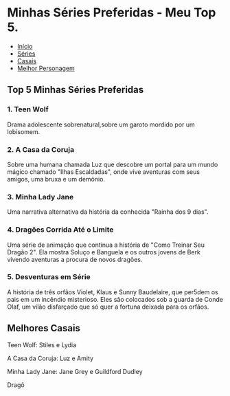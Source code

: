 <!DOCTYPE html>
<html lang="pt-BR">
<head>
  <meta charset="UTF-8">
  <meta name="viewport" content="width=device-width, inicial-scale=1.0>
  <title>Minhas Séries Preferidas</title>
</head>
<body>
    
<header>  
    <img src="https://github.com/user-attachments/assets/741b0414-d418-4ac8-91c1-d0b00f0eb220" alt="Banner das Minhas Séries Preferidas" style="width:100%; height:auto;">
    <h1>Minhas Séries Preferidas - Meu Top 5.</h1>
</header>

<nav>
  <ul>
    <li><a href="#">Início</a></li>
    <li><a href="#">Séries</a></li>
    <li><a href="#">Casais</a></li>
    <li><a href="#">Melhor Personagem</a></li>
  </ul>
</nav>

<main>
  <section>
    <h2> Top 5 Minhas Séries Preferidas</h2>
    <article><h3>1. Teen Wolf</h3><p>Drama adolescente sobrenatural,sobre um garoto mordido por um lobisomem.</p></article>
    <article><h3>2. A Casa da Coruja</h3><p> Sobre uma humana chamada Luz que descobre um portal para um mundo mágico chamado "Ilhas Escaldadas", onde vive aventuras com seus amigos, uma bruxa e um demônio.</p></article>
    <article><h3>3. Minha Lady Jane</h3><p>Uma narrativa alternativa da história da conhecida "Rainha dos 9 dias".</p></article>
    <article><h3>4. Dragões Corrida Até o Limite</h3><p> Uma série de animação que continua a história de "Como Treinar Seu Dragão 2". Ela mostra Soluço e Banguela e os outros jovens de Berk vivendo aventuras a procura de novos dragões.  </p></article>
    <article><h3>5. Desventuras em Série</h3><p> A história de três orfãos Violet, Klaus e Sunny Baudelaire, que per5dem os pais em um incêndio misterioso. Eles são colocados sob a guarda de Conde Olaf, um vilão disfarçado que só quer a fortuna deixada para os orfãos.
    </p></article>
   </section>

  <section>
    <h2> Melhores Casais</h2>
    <p> Teen Wolf: Stiles e Lydia</p>
    <p> A Casa da Coruja: Luz e Amity</p>
    <p> Minha Lady Jane: Jane Grey e Guildford Dudley</p>
    <p> Dragõ</p>
    
  </section>
</main>


  
